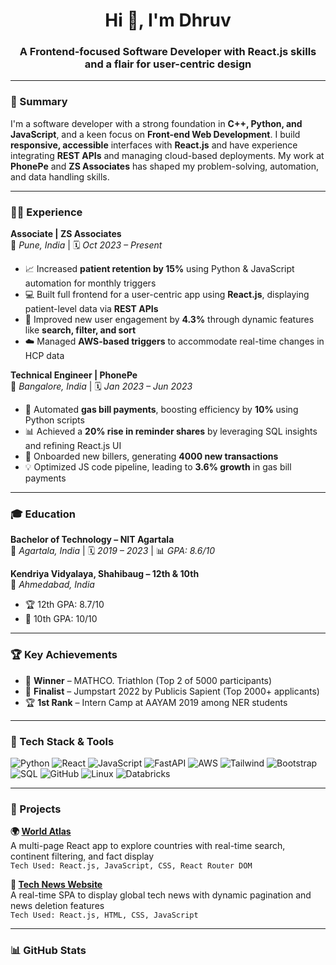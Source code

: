 <h1 align="center">Hi 👋, I'm Dhruv</h1>
<h3 align="center">A Frontend-focused Software Developer with React.js skills and a flair for user-centric design</h3>

---

### 💼 Summary

I'm a software developer with a strong foundation in **C++, Python, and JavaScript**, and a keen focus on **Front-end Web Development**. I build **responsive, accessible** interfaces with **React.js** and have experience integrating **REST APIs** and managing cloud-based deployments. My work at **PhonePe** and **ZS Associates** has shaped my problem-solving, automation, and data handling skills.

---

### 🧑‍💻 Experience

**Associate | ZS Associates**  
📍 *Pune, India* | 🗓️ *Oct 2023 – Present*  
- 📈 Increased **patient retention by 15%** using Python & JavaScript automation for monthly triggers  
- 💻 Built full frontend for a user-centric app using **React.js**, displaying patient-level data via **REST APIs**  
- 🚀 Improved new user engagement by **4.3%** through dynamic features like **search, filter, and sort**  
- ☁️ Managed **AWS-based triggers** to accommodate real-time changes in HCP data  

**Technical Engineer | PhonePe**  
📍 *Bangalore, India* | 🗓️ *Jan 2023 – Jun 2023*  
- 🔧 Automated **gas bill payments**, boosting efficiency by **10%** using Python scripts  
- 📊 Achieved a **20% rise in reminder shares** by leveraging SQL insights and refining React.js UI  
- 🤝 Onboarded new billers, generating **4000 new transactions**  
- 💡 Optimized JS code pipeline, leading to **3.6% growth** in gas bill payments  

---

### 🎓 Education

**Bachelor of Technology – NIT Agartala**  
📍 *Agartala, India* | 🗓️ *2019 – 2023* | 📊 *GPA: 8.6/10*  

**Kendriya Vidyalaya, Shahibaug – 12th & 10th**  
📍 *Ahmedabad, India*  
- 🏆 12th GPA: 8.7/10  
- 🏅 10th GPA: 10/10  

---

### 🏆 Key Achievements

- 🥇 **Winner** – MATHCO. Triathlon (Top 2 of 5000 participants)  
- 🥈 **Finalist** – Jumpstart 2022 by Publicis Sapient (Top 2000+ applicants)  
- 🏆 **1st Rank** – Intern Camp at AAYAM 2019 among NER students  

---

### 🧰 Tech Stack & Tools

![Python](https://img.shields.io/badge/Python-3776AB?style=flat&logo=python&logoColor=white)
![React](https://img.shields.io/badge/React-20232A?style=flat&logo=react)
![JavaScript](https://img.shields.io/badge/JavaScript-F7DF1E?style=flat&logo=javascript&logoColor=black)
![FastAPI](https://img.shields.io/badge/FastAPI-005571?style=flat&logo=fastapi)
![AWS](https://img.shields.io/badge/AWS-232F3E?style=flat&logo=amazonaws)
![Tailwind](https://img.shields.io/badge/Tailwind_CSS-38B2AC?style=flat&logo=tailwind-css)
![Bootstrap](https://img.shields.io/badge/Bootstrap-563D7C?style=flat&logo=bootstrap)
![SQL](https://img.shields.io/badge/SQL-4479A1?style=flat&logo=mysql)
![GitHub](https://img.shields.io/badge/GitHub-181717?style=flat&logo=github)
![Linux](https://img.shields.io/badge/Linux-FCC624?style=flat&logo=linux)
![Databricks](https://img.shields.io/badge/Databricks-E87722?style=flat&logo=databricks)

---

### 🚀 Projects

**🌍 [World Atlas](https://reactexplorecountryproject.netlify.app/)**  
A multi-page React app to explore countries with real-time search, continent filtering, and fact display  
`Tech Used: React.js, JavaScript, CSS, React Router DOM`

**📰 [Tech News Website](https://gettechnews.netlify.app/)**  
A real-time SPA to display global tech news with dynamic pagination and news deletion features  
`Tech Used: React.js, HTML, CSS, JavaScript`

---

### 📊 GitHub Stats

<p align="center">
  <img src="https://github-readme-stats.vercel.app/api?username=yourusername&show_icons=true&theme=tokyon_
